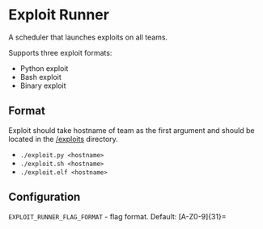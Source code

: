 # Exploit Runner

A scheduler that launches exploits on all teams.

Supports three exploit formats:
- Python exploit
- Bash exploit
- Binary exploit

## Format

Exploit should take hostname of team as the first argument and should be located in the [/exploits](../exploits/) directory.

- `./exploit.py <hostname>`
- `./exploit.sh <hostname>`
- `./exploit.elf <hostname>`

## Configuration

`EXPLOIT_RUNNER_FLAG_FORMAT` - flag format. Default: [A-Z0-9]{31}=